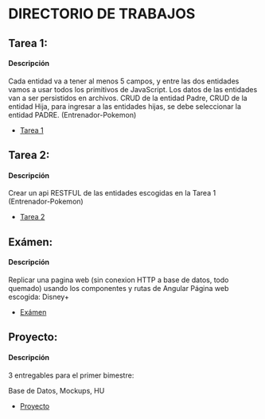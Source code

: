 # DIRECTORIO DE TRABAJOS

## Tarea 1: 
#### Descripción
Cada entidad va a tener al menos 5 campos, y entre las dos entidades vamos a usar todos los primitivos de JavaScript.
Los datos de las entidades van a ser persistidos en archivos.
CRUD de la entidad Padre, CRUD de la entidad Hija, para ingresar a las entidades hijas, se debe seleccionar la entidad PADRE. (Entrenador-Pokemon)

- [Tarea 1](https://github.com/2021-B-Web-Avanzada/wavan-mendoza-panchi-carolina-rocio/tree/main/Tarea1)

## Tarea 2:
#### Descripción
Crear un api RESTFUL de las entidades escogidas en la Tarea 1 (Entrenador-Pokemon)
- [Tarea 2](https://github.com/2021-B-Web-Avanzada/wavan-mendoza-panchi-carolina-rocio/tree/main/Tarea2_API)

## Exámen:
#### Descripción
Replicar una pagina web (sin conexion HTTP a base de datos, todo quemado) usando los componentes y rutas de Angular
Página web escogida: Disney+
- [Exámen](https://github.com/2021-B-Web-Avanzada/wavan-mendoza-panchi-carolina-rocio/tree/main/Examen-IB/DisneyPlus)

## Proyecto:
#### Descripción
3 entregables para el primer bimestre:

Base de Datos,
Mockups,
HU

- [Proyecto](https://github.com/2021-B-Web-Avanzada/wavan-mendoza-panchi-carolina-rocio/tree/main/wavan-leon-mendoza-proyecto-main)
